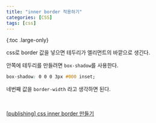 ```yaml
---
title: "inner border 적용하기"
categories: [CSS]
tags: [css]
---
```


{:toc .large-only}

css로 border 값을 넣으면 테두리가 엘리먼트의 바깥으로 생긴다.

안쪽에 테두리를 만들려면 `box-shadow`를 사용한다.

```css
box-shadow: 0 0 0 3px #000 inset;
```

네번째 값을 `border-width` 라고 생각하면 된다.

<br/>

[[publishing] css inner border 만들기](https://jintrue.tistory.com/entry/publishing-css-inner-border-%EB%A7%8C%EB%93%A4%EA%B8%B0)
